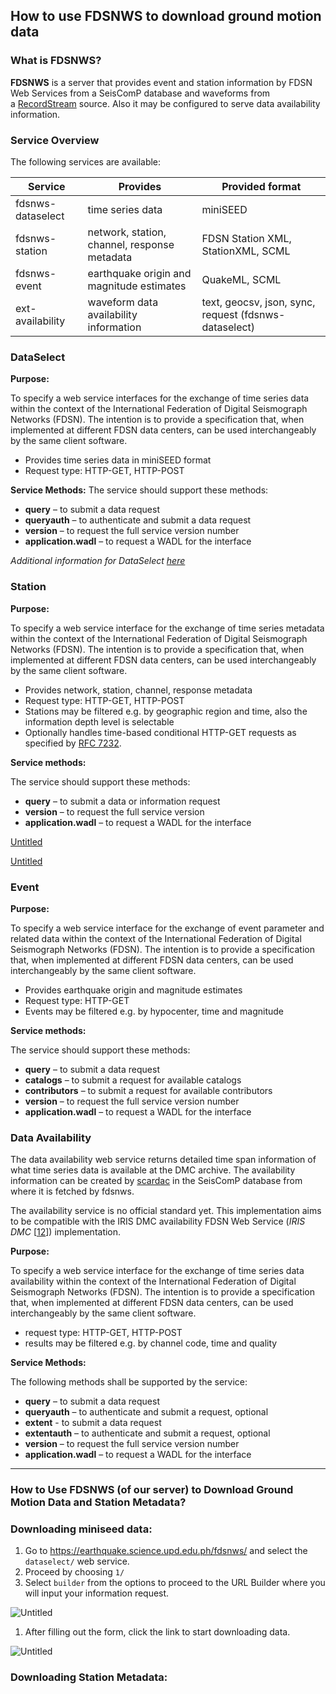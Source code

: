 How to use FDSNWS to download ground motion data
------------------------------------------------------------

### What is FDSNWS?

**FDSNWS** is a server that provides event and station information by FDSN Web Services from a SeisComP database and waveforms from a [RecordStream](https://www.seiscomp.de/doc/apps/global_recordstream.html#global-recordstream) source. Also it may be configured to serve data availability information.

### Service Overview

The following services are available:

| Service | Provides | Provided format |
| --- | --- | --- |
| fdsnws-dataselect | time series data | miniSEED |
| fdsnws-station | network, station, channel, response metadata | FDSN Station XML, StationXML, SCML |
| fdsnws-event | earthquake origin and magnitude estimates | QuakeML, SCML |
| ext-availability | waveform data availability information | text, geocsv, json, sync, request (fdsnws-dataselect) |



### **DataSelect**


**Purpose:**

To specify a web service interfaces for the exchange of time series data within the context of the International Federation of Digital Seismograph Networks (FDSN). The intention is to provide a specification that, when implemented at different FDSN data centers, can be used interchangeably by the same client software.

- Provides time series data in miniSEED format
- Request type: HTTP-GET, HTTP-POST


**Service Methods:**
The service should support these methods:

- **query** – to submit a data request
- **queryauth** – to authenticate and submit a data request
- **version** – to request the full service version number
- **application.wadl** – to request a WADL for the interface


*Additional information for DataSelect [here](https://www.fdsn.org/webservices/fdsnws-dataselect-1.1.pdf)*


### Station

**Purpose:**

To specify a web service interface for the exchange of time series metadata within the context of the International Federation of Digital Seismograph Networks (FDSN). The intention is to provide a specification that, when implemented at different FDSN data centers, can be used interchangeably by the same client software.

- Provides network, station, channel, response metadata
- Request type: HTTP-GET, HTTP-POST
- Stations may be filtered e.g. by geographic region and time, also the information depth level is selectable
- Optionally handles time-based conditional HTTP-GET requests as specified by [RFC 7232](https://tools.ietf.org/html/rfc7232).

**Service methods:**

The service should support these methods:

- **query** – to submit a data or information request
- **version** – to request the full service version
- **application.wadl** – to request a WADL for the interface

[Untitled](https://prod-files-secure.s3.us-west-2.amazonaws.com/5f764407-9aec-438e-a113-422d896cf709/06b7a3b3-ce2a-496d-bc4c-852b7c193c9e/Untitled.png)

[Untitled](https://prod-files-secure.s3.us-west-2.amazonaws.com/5f764407-9aec-438e-a113-422d896cf709/7bafc4f9-a8ad-40b4-a772-a72838dd5ffb/Untitled.png)

### Event

**Purpose:**

To specify a web service interface for the exchange of event parameter and related data within the context of the International Federation of Digital Seismograph Networks (FDSN). The intention is to
provide a specification that, when implemented at different FDSN data centers, can be used interchangeably by the same client software.

- Provides earthquake origin and magnitude estimates
- Request type: HTTP-GET
- Events may be filtered e.g. by hypocenter, time and magnitude


**Service methods:**

The service should support these methods:
- **query** – to submit a data request
- **catalogs** – to submit a request for available catalogs
- **contributors** – to submit a request for available contributors
- **version** – to request the full service version number
- **application.wadl** – to request a WADL for the interface

### Data Availability

The data availability web service returns detailed time span information of what time series data is available at the DMC archive. The availability information can be created by [scardac](https://www.seiscomp.de/doc/apps/scardac.html#scardac) in the SeisComP database from where it is fetched by fdsnws.

The availability service is no official standard yet. This implementation aims to be compatible with the IRIS DMC availability FDSN Web Service (*IRIS DMC* [[12](https://www.seiscomp.de/doc/base/references.html#id135)]) implementation.

**Purpose:**

To specify a web service interface for the exchange of time series data availability within the context of the International Federation of Digital Seismograph Networks (FDSN). The intention is to provide a specification that, when implemented at different FDSN data centers, can be used interchangeably by the same client software.

- request type: HTTP-GET, HTTP-POST
- results may be filtered e.g. by channel code, time and quality


**Service Methods:**

The following methods shall be supported by the service:

- **query** – to submit a data request
- **queryauth** – to authenticate and submit a request, optional
- **extent** - to submit a data request
- **extentauth** – to authenticate and submit a request, optional
- **version** – to request the full service version number
- **application.wadl** – to request a WADL for the interface

-------------------------------------------------------

### How to Use FDSNWS (of our server) to Download Ground Motion Data and Station Metadata?

### Downloading miniseed data:

1. Go to https://earthquake.science.upd.edu.ph/fdsnws/ and select the `dataselect/` web service.
2. Proceed by choosing `1/`
3. Select `builder` from the options to proceed to the URL Builder where you will input your information request.

![Untitled](https://prod-files-secure.s3.us-west-2.amazonaws.com/5f764407-9aec-438e-a113-422d896cf709/510ae7d3-7866-4462-b9fa-9b4ec5e5174e/Untitled.png)

1. After filling out the form, click the link to start downloading data.

![Untitled](https://prod-files-secure.s3.us-west-2.amazonaws.com/5f764407-9aec-438e-a113-422d896cf709/fffce1fe-f2c0-46bb-a4b6-92c31689fcf4/Untitled.png)

### Downloading Station Metadata:
